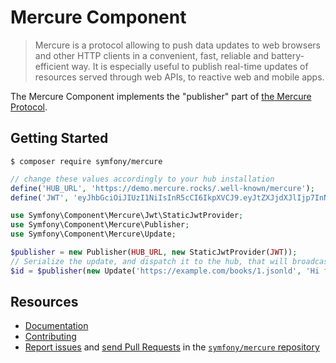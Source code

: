 Mercure Component
=================

> Mercure is a protocol allowing to push data updates to web browsers and other
  HTTP clients in a convenient, fast, reliable and battery-efficient way.
  It is especially useful to publish real-time updates of resources served through
  web APIs, to reactive web and mobile apps.

The Mercure Component implements the "publisher" part of [the Mercure Protocol](https://mercure.rocks).

Getting Started
---------------

```
$ composer require symfony/mercure
```

```php
// change these values accordingly to your hub installation
define('HUB_URL', 'https://demo.mercure.rocks/.well-known/mercure');
define('JWT', 'eyJhbGciOiJIUzI1NiIsInR5cCI6IkpXVCJ9.eyJtZXJjdXJlIjp7InN1YnNjcmliZSI6WyJmb28iLCJiYXIiXSwicHVibGlzaCI6WyJmb28iXX19.LRLvirgONK13JgacQ_VbcjySbVhkSmHy3IznH3tA9PM');

use Symfony\Component\Mercure\Jwt\StaticJwtProvider;
use Symfony\Component\Mercure\Publisher;
use Symfony\Component\Mercure\Update;

$publisher = new Publisher(HUB_URL, new StaticJwtProvider(JWT));
// Serialize the update, and dispatch it to the hub, that will broadcast it to the clients
$id = $publisher(new Update('https://example.com/books/1.jsonld', 'Hi from Symfony!', ['target1', 'target2']));
```

Resources
---------

* [Documentation](https://symfony.com/doc/current/mercure.html)
* [Contributing](https://symfony.com/doc/current/contributing/index.html)
* [Report issues](https://github.com/symfony/mercure/issues) and
  [send Pull Requests](https://github.com/symfony/mercure/pulls)
  in the [`symfony/mercure` repository](https://github.com/symfony/mercure)

